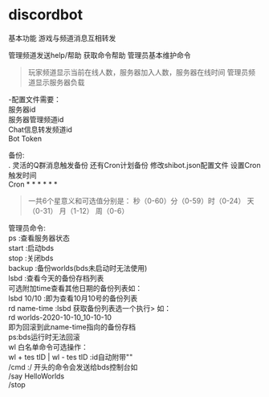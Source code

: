 # discordbot

基本功能
游戏与频道消息互相转发

管理频道发送help/帮助  获取命令帮助
管理员基本维护命令

> 玩家频道显示当前在线人数，服务器加入人数，服务器在线时间
管理员频道显示服务器负载

-配置文件需要：  
  服务器id  
  服务器管理频道id  
  Chat信息转发频道id  
  Bot Token  

备份:   
. 灵活的Q群消息触发备份 还有Cron计划备份 修改shibot.json配置文件 设置Cron触发时间  
Cron *  *  *  *  *  *   

> 一共6个星意义和可选值分别是： 
秒（0-60）分（0-59）时（0-24） 天（0-31） 月（1-12） 周（0-6）

管理员命令:   
     ps :查看服务器状态  
     start :启动bds  
     stop :关闭bds  
     backup :备份worlds(bds未启动时无法使用)  
     lsbd :查看今天的备份存档列表  
        可选附加time查看其他日期的备份列表如：   
            lsbd 10/10 :即为查看10月10号的备份列表  
     rd name-time :lsbd 获取备份列表选一个执行>    如：  
        rd worlds-2020-10-10_10-10-10  
        即为回滚到此name-time指向的备份存档  
        ps:bds运行时无法回滚  
    wl 白名单命令可选操作：  
        wl + tes  tID | wl - tes  tID :id自动附带""  
    /cmd :/ 开头的命令会发送给bds控制台如  
        /say HelloWorlds  
        /stop  

